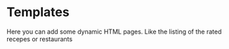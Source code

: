# Templates
Here you can add some dynamic HTML pages. Like the listing of the rated recepes or restaurants
